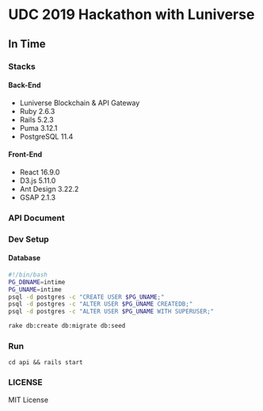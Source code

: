 # UDC 2019 Hackathon with Luniverse

## In Time


### Stacks
#### Back-End
- Luniverse Blockchain & API Gateway
- Ruby 2.6.3
- Rails 5.2.3
- Puma 3.12.1
- PostgreSQL 11.4

#### Front-End
- React 16.9.0
- D3.js 5.11.0
- Ant Design 3.22.2
- GSAP 2.1.3

### API Document


### Dev Setup
#### Database
```bash
#!/bin/bash
PG_DBNAME=intime
PG_UNAME=intime
psql -d postgres -c "CREATE USER $PG_UNAME;"
psql -d postgres -c "ALTER USER $PG_UNAME CREATEDB;"
psql -d postgres -c "ALTER USER $PG_UNAME WITH SUPERUSER;"

rake db:create db:migrate db:seed
```

### Run
```
cd api && rails start
```

### LICENSE
MIT License